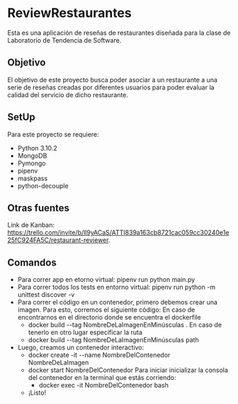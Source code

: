 # ReviewRestaurantes

Esta es una aplicaci&oacute;n de rese&ntilde;as de restaurantes dise&ntilde;ada para la clase de Laboratorio de Tendencia de Software.

## Objetivo

El objetivo de este proyecto busca poder asociar a un restaurante a una serie de rese&ntilde;as creadas por diferentes usuarios para poder evaluar la calidad del servicio de dicho restaurante.

## SetUp

Para este proyecto se requiere:
- Python 3.10.2
- MongoDB
- Pymongo
- pipenv
- maskpass
- python-decouple

## Otras fuentes

Link de Kanban: <https://trello.com/invite/b/ll9yACaS/ATTI839a163cb8721cac059cc30240e1e25fC924FA5C/restaurant-reviewer>.


## Comandos

- Para correr app en etorno virtual: pipenv run python main.py
- Para correr todos los tests en entorno virtual: pipenv run python -m unittest discover -v
- Para correr el código en un contenedor, primero debemos crear una imagen. Para esto,      corremos el siguiente código:
    En caso de encontrarnos en el directorio donde se encuentra el dockerfile
    - docker build --tag NombreDeLaImagenEnMinúsculas .
    En caso de tenerlo en otro lugar especificar la ruta
    - docker build --tag NombreDeLaImagenEnMinúsculas path
- Luego, creamos un contenedor interactivo:
    - docker create -it --name NombreDelContenedor NombreDeLaImagen
    - docker start NombreDelContenedor
    Para iniciar inicializar la consola del contenedor en la terminal que estás corriendo:
        - docker exec -it NombreDelContenedor bash
    - ¡Listo!
